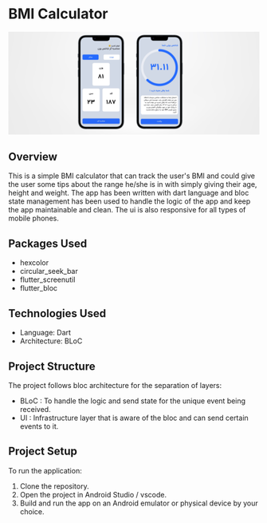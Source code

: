 # BMI Calculator 

![mockup](assets/mockup.png)

## Overview 
This is a simple BMI calculator that can track the user's BMI and could give the user some tips about the range he/she is in with simply giving their age, height and weight. The app has been written with dart language and bloc state management has been used to handle the logic of the app and keep the app maintainable and clean. The ui is also responsive for all types of mobile phones.

## Packages Used 
  - hexcolor
  - circular_seek_bar 
  - flutter_screenutil
  - flutter_bloc

  
## Technologies Used 
 - Language: Dart
 - Architecture: BLoC


## Project Structure 
The project follows bloc architecture for the separation of layers: 
 - BLoC : To handle the logic and send state for the unique event being received.
 - UI : Infrastructure layer that is aware of the bloc and can send certain events to it.


## Project Setup
To run the application:

 1. Clone the repository.
 2. Open the project in Android Studio / vscode.
 3. Build and run the app on an Android emulator or physical device by your choice.
